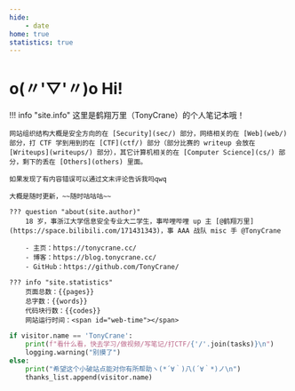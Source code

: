```yaml
---
hide:
    - date
home: true
statistics: true
---
```


# o(〃'▽'〃)o Hi!

!!! info "site.info"
    这里是鹤翔万里（TonyCrane）的个人笔记本哦！  

    网站组织结构大概是安全方向的在 [Security](sec/) 部分，网络相关的在 [Web](web/) 部分，打 CTF 学到用到的在 [CTF](ctf/) 部分（部分比赛的 writeup 会放在 [Writeups](writeups/) 部分），其它计算机相关的在 [Computer Science](cs/) 部分，剩下的丢在 [Others](others) 里面。

    如果发现了有内容错误可以通过文末评论告诉我吗qwq

    大概是随时更新，~~随时咕咕咕~~

    ??? question "about(site.author)"
        18 岁，事浙江大学信息安全专业大二学生，事哔哩哔哩 up 主 [@鹤翔万里](https://space.bilibili.com/171431343)，事 AAA 战队 misc 手 @TonyCrane 

        - 主页：https://tonycrane.cc/
        - 博客：https://blog.tonycrane.cc/
        - GitHub：https://github.com/TonyCrane/
    
    ??? info "site.statistics"
        页面总数：{{pages}}  
        总字数：{{words}}  
        代码块行数：{{codes}}  
        网站运行时间：<span id="web-time"></span>

```python title="script.py"
if visitor.name == 'TonyCrane':
    print(f"看什么看，快去学习/做视频/写笔记/打CTF/{'/'.join(tasks)}\n")
    logging.warning("别摸了")
else:
    print("希望这个小破站点能对你有所帮助ヽ(*´∀｀)八(´∀｀*)ノ\n")
    thanks_list.append(visitor.name)
```

<script>
function updateTime() {
    var date = new Date();
    var now = date.getTime();
    var startDate = new Date("2022/01/03 09:10:00");
    var start = startDate.getTime();
    var diff = now - start;
    var y, d, h, m;
    y = Math.floor(diff / (365 * 24 * 3600 * 1000));
    diff -= y * 365 * 24 * 3600 * 1000;
    d = Math.floor(diff / (24 * 3600 * 1000));
    h = Math.floor(diff / (3600 * 1000) % 24);
    m = Math.floor(diff / (60 * 1000) % 60);
    if (y == 0) {
        document.getElementById("web-time").innerHTML = d + "<span class=\"heti-spacing\"> </span>天<span class=\"heti-spacing\"> </span>" + h + "<span class=\"heti-spacing\"> </span>小时<span class=\"heti-spacing\"> </span>" + m + "<span class=\"heti-spacing\"> </span>分钟";
    } else {
        document.getElementById("web-time").innerHTML = y + "<span class=\"heti-spacing\"> </span>年<span class=\"heti-spacing\"> </span>" + d + "<span class=\"heti-spacing\"> </span>天<span class=\"heti-spacing\"> </span>" + h + "<span class=\"heti-spacing\"> </span>小时<span class=\"heti-spacing\"> </span>" + m + "<span class=\"heti-spacing\"> </span>分钟";
    }
    setTimeout(updateTime, 1000 * 60);
}
updateTime();
</script>
